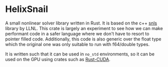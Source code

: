 # HelixSnail
A small nonlinear solver library written in Rust. It is based on the c++ [snls](https://github.com/LLNL/SNLS) library by LLNL. This crate is largely an experiment to see how we can make performant code in a safer language where we don't have to resort to pointer filled code. Additionally, this code is also generic over the float type which the original one was only suitable to run with f64/double types.

It is written such that it can be used in `no_std` environments, so it can be used on the GPU using crates such as [Rust-CUDA](https://github.com/Rust-GPU/Rust-CUDA).
